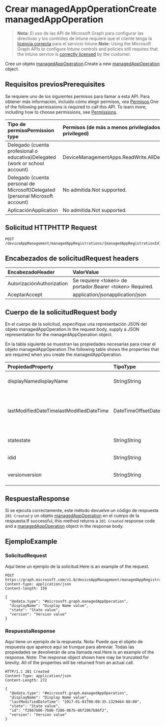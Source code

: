 # <a name="create-managedappoperation"></a><span data-ttu-id="01f2d-101">Crear managedAppOperation</span><span class="sxs-lookup"><span data-stu-id="01f2d-101">Create managedAppOperation</span></span>

> <span data-ttu-id="01f2d-102">**Nota:** El uso de las API de Microsoft Graph para configurar las directivas y los controles de Intune requiere que el cliente tenga la [licencia correcta](https://go.microsoft.com/fwlink/?linkid=839381) para el servicio Intune.</span><span class="sxs-lookup"><span data-stu-id="01f2d-102">**Note:** Using the Microsoft Graph APIs to configure Intune controls and policies still requires that the Intune service is [correctly licensed](https://go.microsoft.com/fwlink/?linkid=839381) by the customer.</span></span>

<span data-ttu-id="01f2d-103">Cree un objeto [managedAppOperation](../resources/intune_mam_managedappoperation.md).</span><span class="sxs-lookup"><span data-stu-id="01f2d-103">Create a new [managedAppOperation](../resources/intune_mam_managedappoperation.md) object.</span></span>
## <a name="prerequisites"></a><span data-ttu-id="01f2d-104">Requisitos previos</span><span class="sxs-lookup"><span data-stu-id="01f2d-104">Prerequisites</span></span>
<span data-ttu-id="01f2d-p101">Se requiere uno de los siguientes permisos para llamar a esta API. Para obtener más información, incluido cómo elegir permisos, vea [Permisos](../../../concepts/permissions_reference.md).</span><span class="sxs-lookup"><span data-stu-id="01f2d-p101">One of the following permissions is required to call this API. To learn more, including how to choose permissions, see [Permissions](../../../concepts/permissions_reference.md).</span></span>

|<span data-ttu-id="01f2d-107">Tipo de permiso</span><span class="sxs-lookup"><span data-stu-id="01f2d-107">Permission type</span></span>|<span data-ttu-id="01f2d-108">Permisos (de más a menos privilegiados)</span><span class="sxs-lookup"><span data-stu-id="01f2d-108">Permissions (from most to least privileged)</span></span>|
|:---|:---|
|<span data-ttu-id="01f2d-109">Delegado (cuenta profesional o educativa)</span><span class="sxs-lookup"><span data-stu-id="01f2d-109">Delegated (work or school account)</span></span>|<span data-ttu-id="01f2d-110">DeviceManagementApps.ReadWrite.All</span><span class="sxs-lookup"><span data-stu-id="01f2d-110">DeviceManagementApps.ReadWrite.All</span></span>|
|<span data-ttu-id="01f2d-111">Delegado (cuenta personal de Microsoft)</span><span class="sxs-lookup"><span data-stu-id="01f2d-111">Delegated (personal Microsoft account)</span></span>|<span data-ttu-id="01f2d-112">No admitida.</span><span class="sxs-lookup"><span data-stu-id="01f2d-112">Not supported.</span></span>|
|<span data-ttu-id="01f2d-113">Aplicación</span><span class="sxs-lookup"><span data-stu-id="01f2d-113">Application</span></span>|<span data-ttu-id="01f2d-114">No admitida.</span><span class="sxs-lookup"><span data-stu-id="01f2d-114">Not supported.</span></span>|

## <a name="http-request"></a><span data-ttu-id="01f2d-115">Solicitud HTTP</span><span class="sxs-lookup"><span data-stu-id="01f2d-115">HTTP Request</span></span>
<!-- {
  "blockType": "ignored"
}
-->
``` http
POST /deviceAppManagement/managedAppRegistrations/{managedAppRegistrationId}/operations
```

## <a name="request-headers"></a><span data-ttu-id="01f2d-116">Encabezados de solicitud</span><span class="sxs-lookup"><span data-stu-id="01f2d-116">Request headers</span></span>
|<span data-ttu-id="01f2d-117">Encabezado</span><span class="sxs-lookup"><span data-stu-id="01f2d-117">Header</span></span>|<span data-ttu-id="01f2d-118">Valor</span><span class="sxs-lookup"><span data-stu-id="01f2d-118">Value</span></span>|
|:---|:---|
|<span data-ttu-id="01f2d-119">Autorización</span><span class="sxs-lookup"><span data-stu-id="01f2d-119">Authorization</span></span>|<span data-ttu-id="01f2d-120">Se requiere &lt;token&gt; de portador.</span><span class="sxs-lookup"><span data-stu-id="01f2d-120">Bearer &lt;token&gt; Required.</span></span>|
|<span data-ttu-id="01f2d-121">Aceptar</span><span class="sxs-lookup"><span data-stu-id="01f2d-121">Accept</span></span>|<span data-ttu-id="01f2d-122">application/json</span><span class="sxs-lookup"><span data-stu-id="01f2d-122">application/json</span></span>|

## <a name="request-body"></a><span data-ttu-id="01f2d-123">Cuerpo de la solicitud</span><span class="sxs-lookup"><span data-stu-id="01f2d-123">Request body</span></span>
<span data-ttu-id="01f2d-124">En el cuerpo de la solicitud, especifique una representación JSON del objeto managedAppOperation.</span><span class="sxs-lookup"><span data-stu-id="01f2d-124">In the request body, supply a JSON representation for the managedAppOperation object.</span></span>

<span data-ttu-id="01f2d-125">En la tabla siguiente se muestran las propiedades necesarias para crear el objeto managedAppOperation.</span><span class="sxs-lookup"><span data-stu-id="01f2d-125">The following table shows the properties that are required when you create the managedAppOperation.</span></span>

|<span data-ttu-id="01f2d-126">Propiedad</span><span class="sxs-lookup"><span data-stu-id="01f2d-126">Property</span></span>|<span data-ttu-id="01f2d-127">Tipo</span><span class="sxs-lookup"><span data-stu-id="01f2d-127">Type</span></span>|<span data-ttu-id="01f2d-128">Descripción</span><span class="sxs-lookup"><span data-stu-id="01f2d-128">Description</span></span>|
|:---|:---|:---|
|<span data-ttu-id="01f2d-129">displayName</span><span class="sxs-lookup"><span data-stu-id="01f2d-129">displayName</span></span>|<span data-ttu-id="01f2d-130">String</span><span class="sxs-lookup"><span data-stu-id="01f2d-130">String</span></span>|<span data-ttu-id="01f2d-131">El nombre de la operación.</span><span class="sxs-lookup"><span data-stu-id="01f2d-131">The operation name.</span></span>|
|<span data-ttu-id="01f2d-132">lastModifiedDateTime</span><span class="sxs-lookup"><span data-stu-id="01f2d-132">lastModifiedDateTime</span></span>|<span data-ttu-id="01f2d-133">DateTimeOffset</span><span class="sxs-lookup"><span data-stu-id="01f2d-133">DateTimeOffset</span></span>|<span data-ttu-id="01f2d-134">La última vez que se modificó el funcionamiento de la aplicación.</span><span class="sxs-lookup"><span data-stu-id="01f2d-134">The last time the app operation was modified.</span></span>|
|<span data-ttu-id="01f2d-135">state</span><span class="sxs-lookup"><span data-stu-id="01f2d-135">state</span></span>|<span data-ttu-id="01f2d-136">String</span><span class="sxs-lookup"><span data-stu-id="01f2d-136">String</span></span>|<span data-ttu-id="01f2d-137">El estado actual de la operación</span><span class="sxs-lookup"><span data-stu-id="01f2d-137">The current state of the operation</span></span>|
|<span data-ttu-id="01f2d-138">id</span><span class="sxs-lookup"><span data-stu-id="01f2d-138">id</span></span>|<span data-ttu-id="01f2d-139">String</span><span class="sxs-lookup"><span data-stu-id="01f2d-139">String</span></span>|<span data-ttu-id="01f2d-140">Clave de la entidad.</span><span class="sxs-lookup"><span data-stu-id="01f2d-140">Key of the entity.</span></span>|
|<span data-ttu-id="01f2d-141">version</span><span class="sxs-lookup"><span data-stu-id="01f2d-141">version</span></span>|<span data-ttu-id="01f2d-142">String</span><span class="sxs-lookup"><span data-stu-id="01f2d-142">String</span></span>|<span data-ttu-id="01f2d-143">Versión de la entidad.</span><span class="sxs-lookup"><span data-stu-id="01f2d-143">Version of the entity.</span></span>|



## <a name="response"></a><span data-ttu-id="01f2d-144">Respuesta</span><span class="sxs-lookup"><span data-stu-id="01f2d-144">Response</span></span>
<span data-ttu-id="01f2d-145">Si se ejecuta correctamente, este método devuelve un código de respuesta `201 Created` y un objeto [managedAppOperation](../resources/intune_mam_managedappoperation.md) en el cuerpo de la respuesta.</span><span class="sxs-lookup"><span data-stu-id="01f2d-145">If successful, this method returns a `201 Created` response code and a [managedAppOperation](../resources/intune_mam_managedappoperation.md) object in the response body.</span></span>

## <a name="example"></a><span data-ttu-id="01f2d-146">Ejemplo</span><span class="sxs-lookup"><span data-stu-id="01f2d-146">Example</span></span>
### <a name="request"></a><span data-ttu-id="01f2d-147">Solicitud</span><span class="sxs-lookup"><span data-stu-id="01f2d-147">Request</span></span>
<span data-ttu-id="01f2d-148">Aquí tiene un ejemplo de la solicitud.</span><span class="sxs-lookup"><span data-stu-id="01f2d-148">Here is an example of the request.</span></span>
``` http
POST https://graph.microsoft.com/v1.0/deviceAppManagement/managedAppRegistrations/{managedAppRegistrationId}/operations
Content-type: application/json
Content-length: 159

{
  "@odata.type": "#microsoft.graph.managedAppOperation",
  "displayName": "Display Name value",
  "state": "State value",
  "version": "Version value"
}
```

### <a name="response"></a><span data-ttu-id="01f2d-149">Respuesta</span><span class="sxs-lookup"><span data-stu-id="01f2d-149">Response</span></span>
<span data-ttu-id="01f2d-p102">Aquí tiene un ejemplo de la respuesta. Nota: Puede que el objeto de respuesta que aparece aquí se trunque para abreviar. Todas las propiedades se devolverán de una llamada real.</span><span class="sxs-lookup"><span data-stu-id="01f2d-p102">Here is an example of the response. Note: The response object shown here may be truncated for brevity. All of the properties will be returned from an actual call.</span></span>
``` http
HTTP/1.1 201 Created
Content-Type: application/json
Content-Length: 272

{
  "@odata.type": "#microsoft.graph.managedAppOperation",
  "displayName": "Display Name value",
  "lastModifiedDateTime": "2017-01-01T00:00:35.1329464-08:00",
  "state": "State value",
  "id": "f2867b06-7b06-f286-067b-86f2067b86f2",
  "version": "Version value"
}
```



